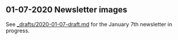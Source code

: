 ## 01-07-2020 Newsletter images

See [_drafts/2020-01-07-draft.md](../../_drafts/2020-01-07-draft.md) for the January 7th newsletter in progress.

